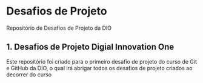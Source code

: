 # Desafios de Projeto
Repositório de Desafios de Projeto da DIO

## 1. Desafios de Projeto Digial Innovation One

Este repositório foi criado para o primeiro desafio de projeto do curso de Git e GitHub da DIO, o qual irá abrigar todos os desafios de projeto criados ao decorrer do curso
